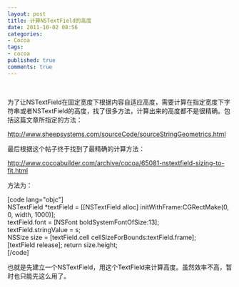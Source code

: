 ```yaml
---
layout: post
title: 计算NSTextField的高度
date: 2011-10-02 08:56
categories:
- Cocoa
tags:
- cocoa
published: true
comments: true
---
```

<p><p> </p>
<p>为了让NSTextField在固定宽度下根据内容自适应高度，需要计算在指定宽度下字符串或者NSTextField的高度，找了很多方法，计算出来的高度都不是很精确。包括这篇文章所指定的方法：</p>
<p><a href="http://www.sheepsystems.com/sourceCode/sourceStringGeometrics.html">http://www.sheepsystems.com/sourceCode/sourceStringGeometrics.html</a></p>
<p>最后根据这个帖子终于找到了最精确的计算方法：</p>
<p><a href="http://www.cocoabuilder.com/archive/cocoa/65081-nstextfield-sizing-to-fit.html">http://www.cocoabuilder.com/archive/cocoa/65081-nstextfield-sizing-to-fit.html</a></p>
<p>方法为：</p>
[code lang="objc"] <br />
NSTextField *textField = [[NSTextField alloc] initWithFrame:CGRectMake(0, 0, width, 1000)]; <br />
textField.font = [NSFont boldSystemFontOfSize:13]; <br />
textField.stringValue = s; <br />
NSSize size = [textField.cell cellSizeForBounds:textField.frame]; <br />
[textField release]; return size.height; <br />
[/code]
<p>也就是先建立一个NSTextField，用这个TextField来计算高度。虽然效率不高，暂时也只能先这么用了。</p></p>
